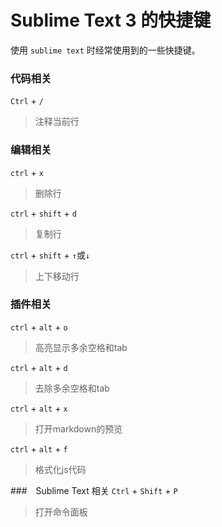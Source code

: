 # Sublime Text 3 的快捷键
使用 `sublime text` 时经常使用到的一些快捷键。

### 代码相关
`Ctrl` + `/`
> 注释当前行

### 编辑相关
`ctrl` + `x`
> 删除行

`ctrl` + `shift` + `d`
> 复制行

`ctrl` + `shift` + `↑`或`↓`
> 上下移动行

### 插件相关
`ctrl` + `alt` + `o`
> 高亮显示多余空格和tab

`ctrl` + `alt` + `d`
> 去除多余空格和tab

`ctrl` + `alt` + `x`
> 打开markdown的预览

`ctrl` + `alt` + `f`
> 格式化js代码

###　Sublime Text 相关
`Ctrl` + `Shift` + `P`
> 打开命令面板